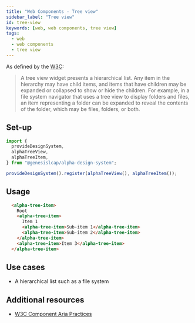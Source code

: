 ```yaml
---
title: "Web Components - Tree view"
sidebar_label: "Tree view"
id: tree-view
keywords: [web, web components, tree view]
tags:
  - web
  - web components
  - tree view
---
```


As defined by the [W3C](https://w3c.github.io/aria/#tree):

> A tree view widget presents a hierarchical list. Any item in the hierarchy may have child items, and items that have children may be expanded or collapsed to show or hide the children. For example, in a file system navigator that uses a tree view to display folders and files, an item representing a folder can be expanded to reveal the contents of the folder, which may be files, folders, or both.

## Set-up

```ts
import {
  provideDesignSystem,
  alphaTreeView,
  alphaTreeItem,
} from "@genesislcap/alpha-design-system";

provideDesignSystem().register(alphaTreeView(), alphaTreeItem());
```

## Usage

```html live
  <alpha-tree-item>
    Root
    <alpha-tree-item>
      Item 1
      <alpha-tree-item>Sub-item 1</alpha-tree-item>
      <alpha-tree-item>Sub-item 2</alpha-tree-item>
    </alpha-tree-item>
    <alpha-tree-item>Item 3</alpha-tree-item>
  </alpha-tree-item>
```

## Use cases

- A hierarchical list such as a file system

## Additional resources

- [W3C Component Aria Practices](https://www.w3.org/TR/wai-aria/#tree)
